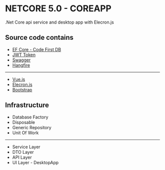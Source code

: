  # NETCORE 5.0 - COREAPP

.Net Core api service and desktop app with Elecron.js

## Source code contains

* [EF Core - Code First DB](https://docs.microsoft.com/en-us/ef/core/)
* [JWT Token](https://jwt.io/)
* [Swagger](https://swagger.io/)
* [Hangfire](https://www.hangfire.io/)
-----
* [Vue.js](https://vuejs.org/)
* [Elecron.js](https://www.electronjs.org/)
* [Bootstrap](https://getbootstrap.com/)


## Infrastructure
* Database Factory
* Disposable
* Generic Repository
* Unit Of Work
----
* Service Layer
* DTO Layer
* API Layer
* UI Layer - DesktopApp

